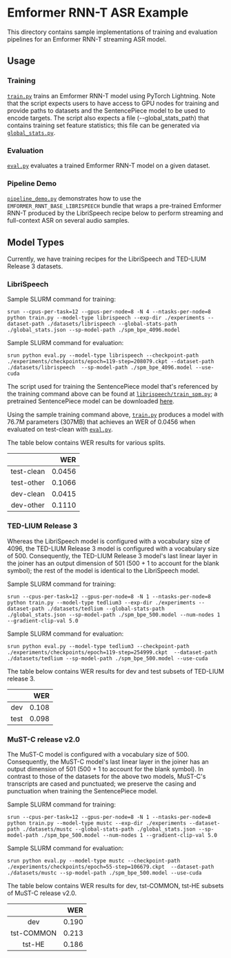 # Emformer RNN-T ASR Example

This directory contains sample implementations of training and evaluation pipelines for an Emformer RNN-T streaming ASR model.

## Usage

### Training

[`train.py`](./train.py) trains an Emformer RNN-T model using PyTorch Lightning. Note that the script expects users to have access to GPU nodes for training and provide paths to datasets and the SentencePiece model to be used to encode targets. The script also expects a file (--global_stats_path) that contains training set feature statistics; this file can be generated via [`global_stats.py`](./global_stats.py).

### Evaluation

[`eval.py`](./eval.py) evaluates a trained Emformer RNN-T model on a given dataset.

### Pipeline Demo

[`pipeline_demo.py`](./pipeline_demo.py) demonstrates how to use the `EMFORMER_RNNT_BASE_LIBRISPEECH`
bundle that wraps a pre-trained Emformer RNN-T produced by the LibriSpeech recipe below to perform streaming and full-context ASR on several audio samples.

## Model Types

Currently, we have training recipes for the LibriSpeech and TED-LIUM Release 3 datasets.

### LibriSpeech

Sample SLURM command for training:
```
srun --cpus-per-task=12 --gpus-per-node=8 -N 4 --ntasks-per-node=8 python train.py --model-type librispeech --exp-dir ./experiments --dataset-path ./datasets/librispeech --global-stats-path ./global_stats.json --sp-model-path ./spm_bpe_4096.model
```

Sample SLURM command for evaluation:
```
srun python eval.py --model-type librispeech --checkpoint-path ./experiments/checkpoints/epoch=119-step=208079.ckpt --dataset-path ./datasets/librispeech  --sp-model-path ./spm_bpe_4096.model --use-cuda
```

The script used for training the SentencePiece model that's referenced by the training command above can be found at [`librispeech/train_spm.py`](./librispeech/train_spm.py); a pretrained SentencePiece model can be downloaded [here](https://download.pytorch.org/torchaudio/pipeline-assets/spm_bpe_4096_librispeech.model).

Using the sample training command above, [`train.py`](./train.py) produces a model with 76.7M parameters (307MB) that achieves an WER of 0.0456 when evaluated on test-clean with [`eval.py`](./eval.py).

The table below contains WER results for various splits.

|                     |          WER |
|:-------------------:|-------------:|
| test-clean          |       0.0456 |
| test-other          |       0.1066 |
| dev-clean           |       0.0415 |
| dev-other           |       0.1110 |

### TED-LIUM Release 3

Whereas the LibriSpeech model is configured with a vocabulary size of 4096, the TED-LIUM Release 3 model is configured with a vocabulary size of 500. Consequently, the TED-LIUM Release 3 model's last linear layer in the joiner has an output dimension of 501 (500 + 1 to account for the blank symbol); the rest of the model is identical to the LibriSpeech model.

Sample SLURM command for training:
```
srun --cpus-per-task=12 --gpus-per-node=8 -N 1 --ntasks-per-node=8 python train.py --model-type tedlium3 --exp-dir ./experiments --dataset-path ./datasets/tedlium --global-stats-path ./global_stats.json --sp-model-path ./spm_bpe_500.model --num-nodes 1 --gradient-clip-val 5.0
```

Sample SLURM command for evaluation:
```
srun python eval.py --model-type tedlium3 --checkpoint-path ./experiments/checkpoints/epoch=119-step=254999.ckpt  --dataset-path ./datasets/tedlium --sp-model-path ./spm_bpe_500.model --use-cuda
```

The table below contains WER results for dev and test subsets of TED-LIUM release 3.

|             |          WER |
|:-----------:|-------------:|
| dev         |       0.108  |
| test        |       0.098  |

### MuST-C release v2.0

The MuST-C model is configured with a vocabulary size of 500. Consequently, the MuST-C model's last linear layer in the joiner has an output dimension of 501 (500 + 1 to account for the blank symbol). In contrast to those of the datasets for the above two models, MuST-C's transcripts are cased and punctuated; we preserve the casing and punctuation when training the SentencePiece model.

Sample SLURM command for training:
```
srun --cpus-per-task=12 --gpus-per-node=8 -N 1 --ntasks-per-node=8 python train.py --model-type mustc --exp-dir ./experiments --dataset-path ./datasets/mustc --global-stats-path ./global_stats.json --sp-model-path ./spm_bpe_500.model --num-nodes 1 --gradient-clip-val 5.0
```

Sample SLURM command for evaluation:
```
srun python eval.py --model-type mustc --checkpoint-path ./experiments/checkpoints/epoch=55-step=106679.ckpt  --dataset-path ./datasets/mustc --sp-model-path ./spm_bpe_500.model --use-cuda
```

The table below contains WER results for dev, tst-COMMON, tst-HE subsets of MuST-C release v2.0.

|                   |          WER |
|:-----------------:|-------------:|
| dev               |       0.190  |
| tst-COMMON        |       0.213  |
| tst-HE            |       0.186  |
